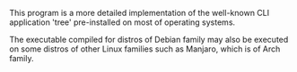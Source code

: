 This program is a more detailed implementation of the well-known CLI application 'tree' pre-installed on most of operating systems.

The executable compiled for distros of Debian family may also be executed on some distros of other Linux families such as Manjaro, which is of Arch family.
